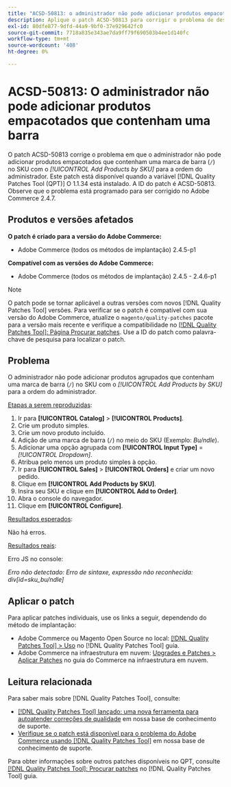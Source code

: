 ```yaml
---
title: "ACSD-50813: o administrador não pode adicionar produtos empacotados que contenham uma barra"
description: Aplique o patch ACSD-50813 para corrigir o problema de desempenho do Adobe Commerce em que o administrador não pode adicionar produtos empacotados contendo uma marca de barra (`/`) no SKU com a funcionalidade *Adicionar produtos por SKU* à ordem do administrador.
exl-id: 80dfe877-9dfd-44a9-9bf0-37e929642fc0
source-git-commit: 7718a835e343ae7da9ff79f690503b4ee1d140fc
workflow-type: tm+mt
source-wordcount: '408'
ht-degree: 0%

---
```


# ACSD-50813: O administrador não pode adicionar produtos empacotados que contenham uma barra

O patch ACSD-50813 corrige o problema em que o administrador não pode adicionar produtos empacotados que contenham uma marca de barra (`/`) no SKU com o *[!UICONTROL Add Products by SKU]* para a ordem do administrador. Este patch está disponível quando a variável [!DNL Quality Patches Tool (QPT)] O 1.1.34 está instalado. A ID do patch é ACSD-50813. Observe que o problema está programado para ser corrigido no Adobe Commerce 2.4.7.

## Produtos e versões afetados

**O patch é criado para a versão do Adobe Commerce:**

* Adobe Commerce (todos os métodos de implantação) 2.4.5-p1

**Compatível com as versões do Adobe Commerce:**

* Adobe Commerce (todos os métodos de implantação) 2.4.5 - 2.4.6-p1

>[!NOTE]
>
>O patch pode se tornar aplicável a outras versões com novos [!DNL Quality Patches Tool] versões. Para verificar se o patch é compatível com sua versão do Adobe Commerce, atualize o `magento/quality-patches` pacote para a versão mais recente e verifique a compatibilidade no [[!DNL Quality Patches Tool]: Página Procurar patches](https://experienceleague.adobe.com/tools/commerce-quality-patches/index.html). Use a ID do patch como palavra-chave de pesquisa para localizar o patch.

## Problema

O administrador não pode adicionar produtos agrupados que contenham uma marca de barra (`/`) no SKU com o *[!UICONTROL Add Products by SKU]* para a ordem do administrador.

<u>Etapas a serem reproduzidas</u>:

1. Ir para **[!UICONTROL Catalog]** > **[!UICONTROL Products]**.
1. Crie um produto simples.
1. Crie um novo produto incluído.
1. Adição de uma marca de barra (`/`) no meio do SKU (Exemplo: *Bu/ndle*).
1. Adicionar uma opção agrupada com **[!UICONTROL Input Type]** = *[!UICONTROL Dropdown]*.
1. Atribua pelo menos um produto simples à opção.
1. Ir para **[!UICONTROL Sales]** > **[!UICONTROL Orders]** e criar um novo pedido.
1. Clique em **[!UICONTROL Add Products by SKU]**.
1. Insira seu SKU e clique em **[!UICONTROL Add to Order]**.
1. Abra o console do navegador.
1. Clique em **[!UICONTROL Configure]**.

<u>Resultados esperados</u>:

Não há erros.

<u>Resultados reais</u>:

Erro JS no console:

*Erro não detectado: Erro de sintaxe, expressão não reconhecida: div[id=sku_bu/ndle]*

## Aplicar o patch

Para aplicar patches individuais, use os links a seguir, dependendo do método de implantação:

* Adobe Commerce ou Magento Open Source no local: [[!DNL Quality Patches Tool] > Uso](https://experienceleague.adobe.com/docs/commerce-operations/tools/quality-patches-tool/usage.html) no [!DNL Quality Patches Tool] guia.
* Adobe Commerce na infraestrutura em nuvem: [Upgrades e Patches > Aplicar Patches](https://experienceleague.adobe.com/docs/commerce-cloud-service/user-guide/develop/upgrade/apply-patches.html) no guia do Commerce na infraestrutura em nuvem.

## Leitura relacionada

Para saber mais sobre [!DNL Quality Patches Tool], consulte:

* [[!DNL Quality Patches Tool] lançado: uma nova ferramenta para autoatender correções de qualidade](/help/announcements/adobe-commerce-announcements/magento-quality-patches-released-new-tool-to-self-serve-quality-patches.md) em nossa base de conhecimento de suporte.
* [Verifique se o patch está disponível para o problema do Adobe Commerce usando [!DNL Quality Patches Tool]](/help/support-tools/patches-available-in-qpt-tool/check-patch-for-magento-issue-with-magento-quality-patches.md) em nossa base de conhecimento de suporte.

Para obter informações sobre outros patches disponíveis no QPT, consulte [[!DNL Quality Patches Tool]: Procurar patches](https://experienceleague.adobe.com/tools/commerce-quality-patches/index.html) no [!DNL Quality Patches Tool] guia.
